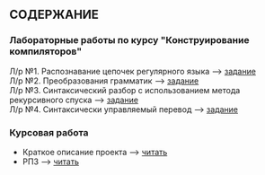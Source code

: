 ## СОДЕРЖАНИЕ
### Лабораторные работы по курсу "Конструирование компиляторов"
Л/р №1. Распознавание цепочек регулярного языка --> [задание](https://github.com/ONDubovickaya/bmstu_cc/blob/main/compiler14/%D0%9B%D0%B0%D0%B1%D0%BE%D1%80%D0%B0%D1%82%D0%BE%D1%80%D0%BD%D0%B0%D1%8F%20%D1%80%D0%B0%D0%B1%D0%BE%D1%82%D0%B0%20%E2%84%96%201.pdf) <br />
Л/р №2. Преобразования грамматик --> [задание](https://github.com/ONDubovickaya/bmstu_cc/blob/main/compiler24/%D0%9B%D0%B0%D0%B1%D0%BE%D1%80%D0%B0%D1%82%D0%BE%D1%80%D0%BD%D0%B0%D1%8F%20%D1%80%D0%B0%D0%B1%D0%BE%D1%82%D0%B0%20%E2%84%96%202.pdf) <br />
Л/р №3. Синтаксический разбор с использованием метода рекурсивного спуска --> [задание](https://github.com/ONDubovickaya/bmstu_cc/blob/main/compiler34/%D0%9B%D0%B0%D0%B1%D0%BE%D1%80%D0%B0%D1%82%D0%BE%D1%80%D0%BD%D0%B0%D1%8F%20%D1%80%D0%B0%D0%B1%D0%BE%D1%82%D0%B0%20%E2%84%96%203.pdf) <br />
Л/р №4. Синтаксически управляемый перевод --> [задание](https://github.com/ONDubovickaya/bmstu_cc/blob/main/compiler44/lab4.pdf) <br />
### Курсовая работа
* Краткое описание проекта --> [читать](https://github.com/ONDubovickaya/bmstu_cc/blob/main/course_work/README.md) <br/>
* РПЗ --> [читать](https://github.com/ONDubovickaya/bmstu_cc/blob/main/course_work/RPZ_CC.pdf)
